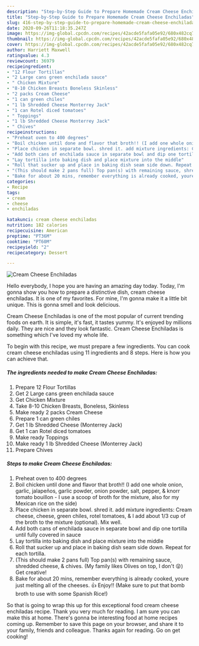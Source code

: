 ```yaml
---
description: "Step-by-Step Guide to Prepare Homemade Cream Cheese Enchiladas"
title: "Step-by-Step Guide to Prepare Homemade Cream Cheese Enchiladas"
slug: 416-step-by-step-guide-to-prepare-homemade-cream-cheese-enchiladas
date: 2020-09-26T11:18:35.247Z
image: https://img-global.cpcdn.com/recipes/42acde5fafa05e92/680x482cq70/cream-cheese-enchiladas-recipe-main-photo.jpg
thumbnail: https://img-global.cpcdn.com/recipes/42acde5fafa05e92/680x482cq70/cream-cheese-enchiladas-recipe-main-photo.jpg
cover: https://img-global.cpcdn.com/recipes/42acde5fafa05e92/680x482cq70/cream-cheese-enchiladas-recipe-main-photo.jpg
author: Harriett Maxwell
ratingvalue: 4.3
reviewcount: 36979
recipeingredient:
- "12 Flour Tortillas"
- "2 Large cans green enchilada sauce"
- " Chicken Mixture"
- "8-10 Chicken Breasts Boneless Skinless"
- "2 packs Cream Cheese"
- "1 can green chiles"
- "1 lb Shredded Cheese Monterrey Jack"
- "1 can Rotel diced tomatoes"
- " Toppings"
- "1 lb Shredded Cheese Monterrey Jack"
- " Chives"
recipeinstructions:
- "Preheat oven to 400 degrees"
- "Boil chicken until done and flavor that broth!! (I add one whole onion, garlic, jalapeños, garlic powder, onion powder, salt, pepper, &amp; knorr tomato bouillon - I use a scoop of broth for the mixture, also for my Mexican rice on the side)"
- "Place chicken in separate bowl. shred it. add mixture ingredients: Cream cheese, cheese, green chiles, rotel tomatoes, &amp; I add about 1/3 cup of the broth to the mixture (optional). Mix well."
- "Add both cans of enchilada sauce in separate bowl and dip one tortilla until fully covered in sauce"
- "Lay tortilla into baking dish and place mixture into the middle"
- "Roll that sucker up and place in baking dish seam side down. Repeat for each tortilla."
- "(This should make 2 pans full) Top pan(s) with remaining sauce, shredded cheese, &amp; chives. (My family likes Olives on top, I don&#39;t 😜) Get creative!"
- "Bake for about 20 mins, remember everything is already cooked, youre just melting all of the cheeses. 👍 Enjoy!! (Make sure to put that bomb broth to use with some Spanish Rice!)"
categories:
- Recipe
tags:
- cream
- cheese
- enchiladas

katakunci: cream cheese enchiladas 
nutrition: 182 calories
recipecuisine: American
preptime: "PT36M"
cooktime: "PT60M"
recipeyield: "2"
recipecategory: Dessert

---
```



![Cream Cheese Enchiladas](https://img-global.cpcdn.com/recipes/42acde5fafa05e92/680x482cq70/cream-cheese-enchiladas-recipe-main-photo.jpg)

Hello everybody, I hope you are having an amazing day today. Today, I'm gonna show you how to prepare a distinctive dish, cream cheese enchiladas. It is one of my favorites. For mine, I'm gonna make it a little bit unique. This is gonna smell and look delicious.

Cream Cheese Enchiladas is one of the most popular of current trending foods on earth. It is simple, it's fast, it tastes yummy. It's enjoyed by millions daily. They are nice and they look fantastic. Cream Cheese Enchiladas is something which I've loved my whole life.




To begin with this recipe, we must prepare a few ingredients. You can cook cream cheese enchiladas using 11 ingredients and 8 steps. Here is how you can achieve that.

<!--inarticleads1-->

##### The ingredients needed to make Cream Cheese Enchiladas:

1. Prepare 12 Flour Tortillas
1. Get 2 Large cans green enchilada sauce
1. Get  Chicken Mixture
1. Take 8-10 Chicken Breasts, Boneless, Skinless
1. Make ready 2 packs Cream Cheese
1. Prepare 1 can green chiles
1. Get 1 lb Shredded Cheese (Monterrey Jack)
1. Get 1 can Rotel diced tomatoes
1. Make ready  Toppings
1. Make ready 1 lb Shredded Cheese (Monterrey Jack)
1. Prepare  Chives




<!--inarticleads2-->

##### Steps to make Cream Cheese Enchiladas:

1. Preheat oven to 400 degrees
1. Boil chicken until done and flavor that broth!! (I add one whole onion, garlic, jalapeños, garlic powder, onion powder, salt, pepper, &amp; knorr tomato bouillon - I use a scoop of broth for the mixture, also for my Mexican rice on the side)
1. Place chicken in separate bowl. shred it. add mixture ingredients: Cream cheese, cheese, green chiles, rotel tomatoes, &amp; I add about 1/3 cup of the broth to the mixture (optional). Mix well.
1. Add both cans of enchilada sauce in separate bowl and dip one tortilla until fully covered in sauce
1. Lay tortilla into baking dish and place mixture into the middle
1. Roll that sucker up and place in baking dish seam side down. Repeat for each tortilla.
1. (This should make 2 pans full) Top pan(s) with remaining sauce, shredded cheese, &amp; chives. (My family likes Olives on top, I don&#39;t 😜) Get creative!
1. Bake for about 20 mins, remember everything is already cooked, youre just melting all of the cheeses. 👍 Enjoy!! (Make sure to put that bomb broth to use with some Spanish Rice!)




So that is going to wrap this up for this exceptional food cream cheese enchiladas recipe. Thank you very much for reading. I am sure you can make this at home. There's gonna be interesting food at home recipes coming up. Remember to save this page on your browser, and share it to your family, friends and colleague. Thanks again for reading. Go on get cooking!
